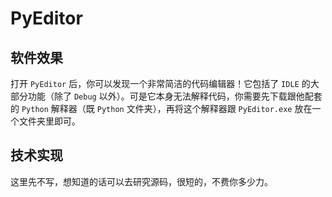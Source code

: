 # PyEditor

## 软件效果

打开 `PyEditor` 后，你可以发现一个非常简洁的代码编辑器！它包括了 `IDLE` 的大部分功能（除了 `Debug` 以外）。可是它本身无法解释代码，你需要先下载跟他配套的 `Python` 解释器（既 `Python` 文件夹），再将这个解释器跟 `PyEditor.exe` 放在一个文件夹里即可。

## 技术实现

这里先不写，想知道的话可以去研究源码，很短的，不费你多少力。
